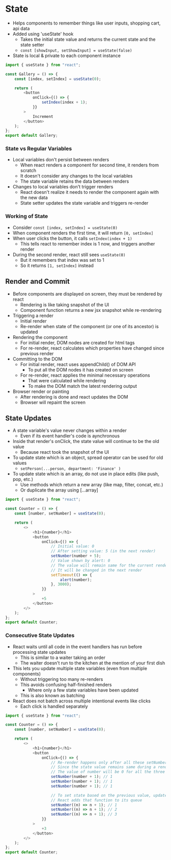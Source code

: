 # State

-   Helps components to remember things like user inputs, shopping cart, api data
-   Added using 'useState' hook
    -   Takes the initial state value and returns the current state and the state setter
    -   `const [showInput, setShowInput] = useState(false)`
-   State is local & private to each component instance

```js
import { useState } from "react";

const Gallery = () => {
    const [index, setIndex] = useState(0);

    return (
        <button
            onClick={() => {
                setIndex(index + 1);
            }}
        >
            Increment
        </button>
    );
};
export default Gallery;
```

### State vs Regular Variables

-   Local variables don't persist between renders
    -   When react renders a component for second time, it renders from scratch
    -   It doesn't consider any changes to the local variables
    -   The state variable retains the data between renders
-   Changes to local variables don't trigger renders
    -   React doesn't realize it needs to render the component again with the new data
    -   State setter updates the state variable and triggers re-render

### Working of State

-   Consider `const [index, setIndex] = useState(0)`
-   When component renders the first time, it will return `[0, setIndex]`
-   When user clicks the button, it calls `setIndex(index + 1)`
    -   This tells react to remember index is 1 now, and triggers another render
-   During the second render, react still sees `useState(0)`
    -   But it remembers that index was set to 1
    -   So it returns `[1, setIndex]` instead

## Render and Commit

-   Before components are displayed on screen, they must be rendered by react
    -   Rendering is like taking snapshot of the UI
    -   Component function returns a new jsx snapshot while re-rendering
-   Triggering a render
    -   Initial render
    -   Re-render when state of the component (or one of its ancestor) is updated
-   Rendering the component
    -   For initial render, DOM nodes are created for html tags
    -   For re-render, react calculates which properties have changed since previous render
-   Committing to the DOM
    -   For initial render, react uses appendChild() of DOM API
        -   To put all the DOM nodes it has created on screen
    -   For re-render, react applies the minimal necessary operations
        -   That were calculated while rendering
        -   To make the DOM match the latest rendering output
-   Browser render or painting
    -   After rendering is done and react updates the DOM
    -   Browser will repaint the screen

## State Updates

-   A state variable's value never changes within a render
    -   Even if its event handler's code is aynchronous
-   Inside that render's onClick, the state value will continue to be the old value
    -   Because react took the snapshot of the UI
-   To update state which is an object, spread operator can be used for old values
    -   `setPerson(...person, department: 'Finance' )`
-   To update state which is an array, do not use in place edits (like push, pop, etc.)
    -   Use methods which return a new array (like map, filter, concat, etc.)
    -   Or duplicate the array using [...array]

```js
import { useState } from "react";

const Counter = () => {
    const [number, setNumber] = useState(0);

    return (
        <>
            <h1>{number}</h1>
            <button
                onClick={() => {
                    // Initial value: 0
                    // After setting value: 5 (in the next render)
                    setNumber(number + 5);
                    // Value shown by alert: 0
                    // The value will remain same for the current render
                    // It will be changed in the next render
                    setTimeout(() => {
                        alert(number);
                    }, 3000);
                }}
            >
                +5
            </button>
        </>
    );
};
export default Counter;
```

### Consecutive State Updates

-   React waits until all code in the event handlers has run before processing state updates
    -   This is similar to a waiter taking an order
    -   The waiter doesn't run to the kitchen at the mention of your first dish
-   This lets you update multiple state variables (even from multiple components)
    -   Without triggering too many re-renders
    -   This avoids confusing half-finished renders
        -   Where only a few state variables have been updated
    -   This is also known as batching
-   React does not batch across multiple intentional events like clicks
    -   Each click is handled separately

```js
import { useState } from "react";

const Counter = () => {
    const [number, setNumber] = useState(0);

    return (
        <>
            <h1>{number}</h1>
            <button
                onClick={() => {
                    // Re-render happens only after all these setNumber() calls
                    // Since the state value remains same during a render
                    // The value of number will be 0 for all the three calls
                    setNumber(number + 1); // 1
                    setNumber(number + 1); // 1
                    setNumber(number + 1); // 1

                    // To set state based on the previous value, updater function can be used
                    // React adds that function to its queue
                    setNumber((n) => n + 1); // 1
                    setNumber((n) => n + 1); // 2
                    setNumber((n) => n + 1); // 3
                }}
            >
                +3
            </button>
        </>
    );
};
export default Counter;
```
